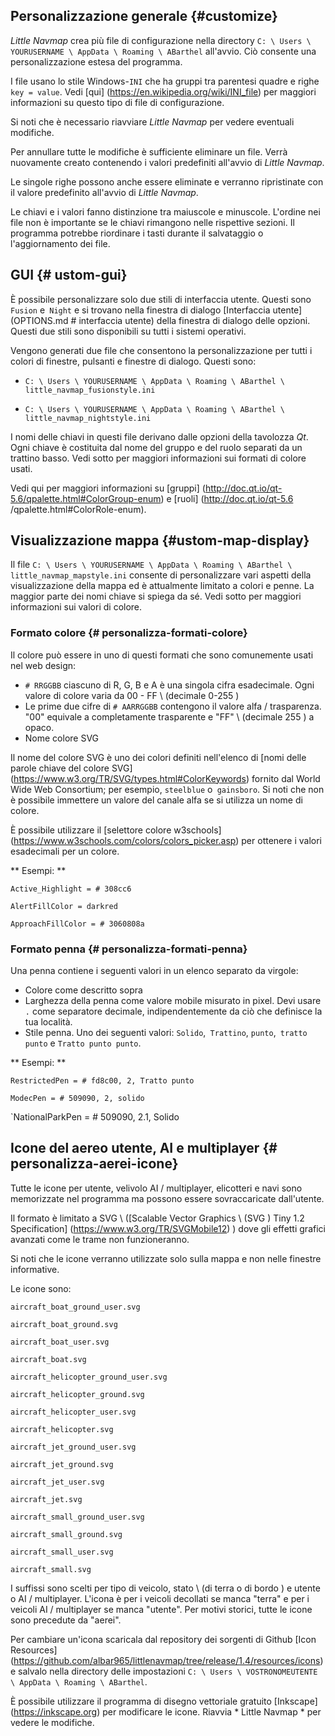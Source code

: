 
## Personalizzazione generale {#customize}

_Little Navmap_ crea più file di configurazione nella directory `C: \ Users \ YOURUSERNAME \ AppData \ Roaming \ ABarthel` all'avvio. Ciò consente una personalizzazione estesa del programma.

I file usano lo stile Windows-`INI` che ha gruppi tra parentesi quadre e righe `key = value`. Vedi [qui] (https://en.wikipedia.org/wiki/INI_file) per maggiori informazioni su questo tipo di file di configurazione.

Si noti che è necessario riavviare _Little Navmap_ per vedere eventuali modifiche.

Per annullare tutte le modifiche è sufficiente eliminare un file. Verrà nuovamente creato contenendo i valori predefiniti all'avvio di _Little Navmap_.

Le singole righe possono anche essere eliminate e verranno ripristinate con il valore predefinito all'avvio di _Little Navmap_.

Le chiavi e i valori fanno distinzione tra maiuscole e minuscole. L'ordine nei file non è importante se le chiavi rimangono nelle rispettive sezioni. Il programma potrebbe riordinare i tasti durante il salvataggio o l'aggiornamento dei file.

## GUI {# ustom-gui}

È possibile personalizzare solo due stili di interfaccia utente. Questi sono `Fusion` e` Night` e si trovano nella finestra di dialogo [Interfaccia utente] (OPTIONS.md # interfaccia utente) della finestra di dialogo delle opzioni. Questi due stili sono disponibili su tutti i sistemi operativi.

Vengono generati due file che consentono la personalizzazione per tutti i colori di finestre, pulsanti e finestre di dialogo. Questi sono:

* `C: \ Users \ YOURUSERNAME \ AppData \ Roaming \ ABarthel \ little_navmap_fusionstyle.ini`

* `C: \ Users \ YOURUSERNAME \ AppData \ Roaming \ ABarthel \ little_navmap_nightstyle.ini`

I nomi delle chiavi in ​​questi file derivano dalle opzioni della tavolozza _Qt_. Ogni chiave è costituita dal nome del gruppo e del ruolo separati da un trattino basso. Vedi sotto per maggiori informazioni sui formati di colore usati.

Vedi qui per maggiori informazioni su [gruppi] (http://doc.qt.io/qt-5.6/qpalette.html#ColorGroup-enum) e [ruoli] (http://doc.qt.io/qt-5.6 /qpalette.html#ColorRole-enum).

## Visualizzazione mappa {#ustom-map-display}

Il file
`C: \ Users \ YOURUSERNAME \ AppData \ Roaming \ ABarthel \ little_navmap_mapstyle.ini` consente di personalizzare vari aspetti della visualizzazione della mappa ed è attualmente limitato a colori e penne. La maggior parte dei nomi chiave si spiega da sé. Vedi sotto per maggiori informazioni sui valori di colore.

### Formato colore {# personalizza-formati-colore}

Il colore può essere in uno di questi formati che sono comunemente usati nel web design:

* `# RRGGBB` ciascuno di R, G, B e A è una singola cifra esadecimale. Ogni valore di colore varia da 00 - FF \ (decimale 0-255 \)
* Le prime due cifre di `# AARRGGBB` contengono il valore alfa / trasparenza. "00" equivale a completamente trasparente e "FF" \ (decimale 255 \) a opaco.
* Nome colore SVG

Il nome del colore SVG è uno dei colori definiti nell'elenco di [nomi delle parole chiave del colore SVG] (https://www.w3.org/TR/SVG/types.html#ColorKeywords) fornito dal World Wide Web Consortium; per esempio, `steelblue` o` gainsboro`. Si noti che non è possibile immettere un valore del canale alfa se si utilizza un nome di colore.

È possibile utilizzare il [selettore colore w3schools] (https://www.w3schools.com/colors/colors_picker.asp) per ottenere i valori esadecimali per un colore.

** Esempi: **

`Active_Highlight = # 308cc6`

`AlertFillColor = darkred`

`ApproachFillColor = # 3060808a`

### Formato penna {# personalizza-formati-penna}

Una penna contiene i seguenti valori in un elenco separato da virgole:

* Colore come descritto sopra
* Larghezza della penna come valore mobile misurato in pixel. Devi usare `.` come separatore decimale, indipendentemente da ciò che definisce la tua località.
* Stile penna. Uno dei seguenti valori: `Solido`,` Trattino`, `punto`,` tratto punto` e `Tratto punto punto`.

** Esempi: **

`RestrictedPen = # fd8c00, 2, Tratto punto`

`ModecPen = # 509090, 2, solido`

`NationalParkPen = # 509090, 2.1, Solido


## Icone del aereo utente, AI e multiplayer {# personalizza-aerei-icone}

Tutte le icone per utente, velivolo AI / multiplayer, elicotteri e navi sono memorizzate nel programma ma possono essere sovraccaricate dall'utente.

Il formato è limitato a SVG \ ([Scalable Vector Graphics \ (SVG \) Tiny 1.2 Specification] (https://www.w3.org/TR/SVGMobile12) \) dove gli effetti grafici avanzati come le trame non funzioneranno.

Si noti che le icone verranno utilizzate solo sulla mappa e non nelle finestre informative.

Le icone sono:

`aircraft_boat_ground_user.svg`

`aircraft_boat_ground.svg`

`aircraft_boat_user.svg`

`aircraft_boat.svg`

`aircraft_helicopter_ground_user.svg`

`aircraft_helicopter_ground.svg`

`aircraft_helicopter_user.svg`

`aircraft_helicopter.svg`

`aircraft_jet_ground_user.svg`

`aircraft_jet_ground.svg`

`aircraft_jet_user.svg`

`aircraft_jet.svg`

`aircraft_small_ground_user.svg`

`aircraft_small_ground.svg`

`aircraft_small_user.svg`

`aircraft_small.svg`


I suffissi sono scelti per tipo di veicolo, stato \ (di terra o di bordo \) e utente o AI / multiplayer. L'icona è per i veicoli decollati se manca "terra" e per i veicoli AI / multiplayer se manca "utente". Per motivi storici, tutte le icone sono precedute da "aerei".

Per cambiare un'icona scaricala dal repository dei sorgenti di Github [Icon Resources] (https://github.com/albar965/littlenavmap/tree/release/1.4/resources/icons) e salvalo nella directory delle impostazioni `C: \ Users \ VOSTRONOMEUTENTE \ AppData \ Roaming \ ABarthel`.

È possibile utilizzare il programma di disegno vettoriale gratuito [Inkscape] (https://inkscape.org) per modificare le icone.
Riavvia * Little Navmap * per vedere le modifiche.
